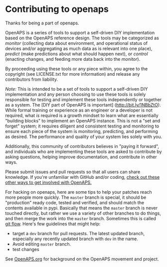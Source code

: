 
# Contributing to openaps

Thanks for being a part of openaps.

OpenAPS is a series of tools to support a self-driven DIY
implementation based on the OpenAPS reference design. The tools may be
categorized as *monitor* (collecting data about environment, and
operational status of devices and/or aggregating as much data as is
relevant into one place), *predict* (make predictions about what should
happen next), or *control* (enacting changes, and feeding more data back
into the *monitor*). 

By proceeding using these tools or any piece within, you agree to the
copyright (see LICENSE.txt for more information) and release any
contributors from liability. 

*Note:* This is intended to be a set of tools to support a self-driven DIY
implementation and any person choosing to use these tools is solely
responsible for testing and implement these tools independently or
together as a system.  The [DIY part of OpenAPS is important]
(http://bit.ly/1NBbZtO). While formal training or experience as an
engineer or a developer is not required, what *is* required is a growth
mindset to learn what are essentially "building blocks" to implement an
OpenAPS instance. This is not a "set and forget" system; it requires
diligent and consistent testing and monitoring to ensure each piece of
the system is monitoring, predicting, and performing as desired.  The
performance and quality of your system lies solely with you.

Additionally, this community of contributors believes in "paying it
forward", and individuals who are implementing these tools are asked to
contribute by asking questions, helping improve documentation, and
contribute in other ways.

Please submit issues and pull requests so that all users can share
knowledge. If you're unfamiliar with GitHub and/or coding, [check out these other ways to get involved with OpenAPS.](https://openaps.gitbooks.io/building-an-open-artificial-pancreas-system/content/docs/Overview/contribute.html)

For hacking on openaps, here are some tips to help your patches reach
more people more quickly.  The `master` branch is special, it should
be "production" ready code, tested and verified, and should match the
contents available in pypi.  Basically that means the `master` branch
is never touched directly, but rather we use a variety of other
branches to do things, and then merge the work into the `master`
branch.  Sometimes this is called
[git flow](http://nvie.com/posts/a-successful-git-branching-model/).
Here's few guidelines that might help:
  
  * target a `dev` branch for pull requests.  The latest updated
    branch, especially any recently updated branch with `dev` in the
    name.
  * Avoid editing `master` branch.
  * test changes

See [OpenAPS.org](http://OpenAPS.org/) for background on the OpenAPS movement and project.

